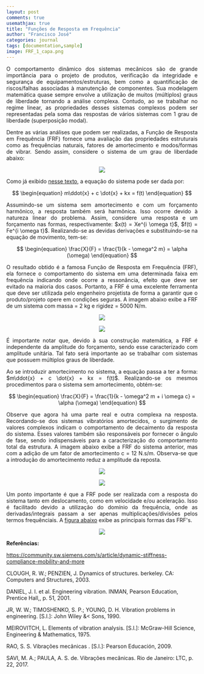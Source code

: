 ```yaml
---
layout: post
comments: true
usemathjax: true
title: "Funções de Resposta em Frequência"
author: "Francisco José"
categories: journal
tags: [documentation,sample]
image: FRF_1_capa.png
---
```

<html>
<body>

<p align="justify"> O comportamento dinâmico dos sistemas mecânicos são de grande importância para o projeto de produtos, verificação da integridade e segurança de equipamentos/estruturas, bem como a quantificação de riscos/falhas associadas à manutenção de componentes. Sua modelagem matemática quase sempre envolve a utilização de muitos (múltiplos) graus de liberdade tornando a análise complexa. Contudo, ao se trabalhar no regime linear, as propriedades desses sistemas complexos podem ser representadas pela soma das respostas de vários sistemas com 1 grau de liberdade (superposição modal).
</p>

<p align="justify"> Dentre as várias análises que podem ser realizadas, a Função de Resposta em Frequência (FRF) fornece uma avaliação das propriedades estruturais como as frequências naturais, fatores de amortecimento e modos/formas de vibrar. Sendo assim, considere o sistema de um grau de liberdade abaixo:
</p>
 
<p align = "center">
<img src="http://engfrancisco.com/assets/img/DGL_1.PNG"></p>

<p align="justify"> Como já exibido <a href="http://engfrancisco.com/journal/analise_modal.html">nesse texto</a>, a equação do sistema pode ser dada por:
</p>

$$
\begin{equation}
m\ddot{x} + c \dot{x} + kx = f(t)
\end{equation}
$$

<p align="justify"> Assumindo-se um sistema sem amortecimento e com um forçamento harmônico, a resposta também será harmônica. Isso ocorre devido à natureza linear do problema. Assim, considere uma resposta e um forçamento nas formas, respectivamente: $x(t) = Xe^{i \omega t}$, $f(t) = Fe^{i \omega t}$. Realizando-se as devidas derivações e substituindo-se na equação de movimento, tem-se:
</p>

$$
\begin{equation}
\frac{X}{F} = \frac{1}{k - \omega^2 m} = \alpha (\omega)
\end{equation}
$$

<p align="justify"> O resultado obtido é a famosa Função de Resposta em Frequência (FRF), ela fornece o comportamento do sistema em uma determinada faixa em frequência indicando onde ocorre a ressonância, efeito que deve ser evitado na maioria dos casos. Portanto, a FRF é uma excelente ferramenta que deve ser utilizada pelo engenheiro projetista de forma a garantir que o produto/projeto opere em condições seguras. A imagem abaixo exibe a FRF de um sistema com massa = 2 kg e rigidez = 5000 N/m.
</p>

<p align = "center">
<img src="http://engfrancisco.com/assets/img/FRF_sem_amortecimento.png"></p>

<p align = "center">
<img src="http://engfrancisco.com/assets/img/angulo_fase_sem_amortecimento.png"></p>

<p align="justify"> É importante notar que, devido à sua construção matemática, a FRF é independente da amplitude do forçamento, sendo esse caracterizado com amplitude unitária. Tal fato será importante ao se trabalhar com sistemas que possuem múltiplos graus de liberdade.
</p>

<p align="justify"> Ao se introduzir amortecimento no sistema, a equação passa a ter a forma: $m\ddot{x} + c \dot{x} + kx = f(t)$. Realizando-se os mesmos procedimentos para o sistema sem amortecimento, obtém-se:
</p>

$$
\begin{equation}
\frac{X}{F} = \frac{1}{k - \omega^2 m + i \omega c} = \alpha (\omega)
\end{equation}
$$

<p align="justify"> Observe que agora há uma parte real e outra complexa na resposta. Recordando-se dos sistemas vibratórios amortecidos, o surgimento de valores complexos indicam o comportamento de decaimento da resposta do sistema. Esses valores também são responsáveis por fornecer o ângulo de fase, sendo indispensáveis para a caracterização do comportamento total da estrutura. A imagem abaixo exibe a FRF do sistema anterior, mas com a adição de um fator de amortecimento c = 12 N.s/m. Observa-se que a introdução do amortecimento reduz a amplitude da reposta.
</p>

<p align = "center">
<img src="http://engfrancisco.com/assets/img/FRF_com_amortecimento.png"></p>

<p align = "center">
<img src="http://engfrancisco.com/assets/img/angulo_fase_com_amortecimento.png"></p>

<p align="justify"> Um ponto importante é que a FRF pode ser realizada com a resposta do sistema tanto em deslocamento, como em velocidade e/ou aceleração. Isso é facilitado devido a utilização do domínio da frequência, onde as derivadas/integrais passam a ser apenas multiplicações/divisões pelos termos frequênciais. A <a href="https://community.sw.siemens.com/s/article/dynamic-stiffness-compliance-mobility-and-more">figura abaixo</a> exibe as principais formas das FRF's.
</p>

<p align = "center">
<img src="http://engfrancisco.com/assets/img/FRF_siemens.png"></p>



<p align="justify"><b>Referências:</b>

<p><a href="https://community.sw.siemens.com/s/article/dynamic-stiffness-compliance-mobility-and-more">https://community.sw.siemens.com/s/article/dynamic-stiffness-compliance-mobility-and-more</a>
</p>

<p>CLOUGH, R. W.; PENZIEN, J. Dynamics of structures. berkeley. CA: Computers and Structures, 2003.</p>

<p>DANIEL, J. I. et al. Engineering vibration. INMAN, Pearson Education, Prentice Hall,, p. 51, 2001.</p>

<p>JR, W. W.; TIMOSHENKO, S. P.; YOUNG, D. H. Vibration problems in engineering. [S.l.]: John Wiley &<
Sons, 1990.</p>

<p>MEIROVITCH, L. Elements of vibration analysis. [S.l.]: McGraw-Hill Science, Engineering &
Mathematics, 1975.</p>

<p>RAO, S. S. Vibrações mecânicas . [S.l.]: Pearson Educación, 2009.</p>

<p>SAVI, M. A.; PAULA, A. S. de. Vibrações mecânicas. Rio de Janeiro: LTC, p. 22, 2017.</p>
</p>
